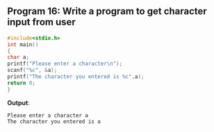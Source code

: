 ## Program 16: Write a program to get character input from user
```c
#include<stdio.h>
int main()
{
char a;
printf("Please enter a character\n");
scanf("%c", &a);
printf("The character you entered is %c",a);
return 0;
}
```
**Output**:
```
Please enter a character a
The character you entered is a
```

